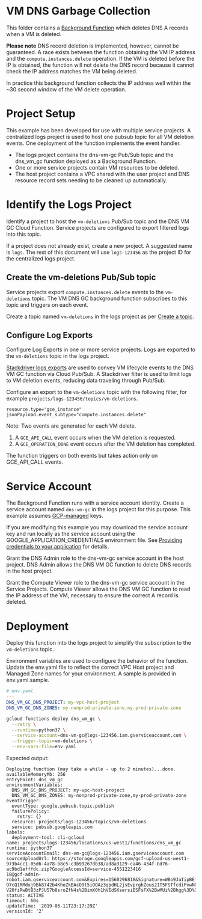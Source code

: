 VM DNS Garbage Collection
===

This folder contains a [Background Function][bg] which deletes DNS A records
when a VM is deleted.

**Please note** DNS record deletion is implemented, however, cannot be
guaranteed.  A race exists between the function obtaining the VM IP address and
the `compute.instances.delete` operation.  If the VM is deleted before the IP
is obtained, the function will not delete the DNS record because it cannot
check the IP address matches the VM being deleted.

In practice this background function collects the IP address well within the
~30 second window of the VM delete operation.

Project Setup
===

This example has been developed for use with multiple service projects.  A
centralized logs project is used to host one pubsub topic for all VM deletion
events.  One deployment of the function implements the event handler.

 * The logs project contains the dns-vm-gc Pub/Sub topic and the
   dns_vm_gc function deployed as a Background Function.
 * One or more service projects contain VM resources to be deleted.
 * The host project contains a VPC shared with the user project and DNS
   resource record sets needing to be cleaned up automatically.

Identify the Logs Project
===

Identify a project to host the `vm-deletions` Pub/Sub topic and the DNS VM GC
Cloud Function.  Service projects are configured to export filtered logs into
this topic.

If a project does not already exist, create a new project.  A suggested name is
`logs`.  The rest of this document will use `logs-123456` as the project ID for
the centralized logs project.

Create the vm-deletions Pub/Sub topic
---

Service projects export `compute.instances.delete` events to the `vm-deletions`
topic.  The VM DNS GC background function subscribes to this topic and triggers
on each event.

Create a topic named `vm-deletions` in the logs project as per [Create a
topic][pubsub-quickstart].

Configure Log Exports
---

Configure Log Exports in one or more service projects.  Logs are exported to
the `vm-deletions` topic in the logs project.

[Stackdriver logs exports][logs-exports] are used to convey VM lifecycle events
to the DNS VM GC function via Cloud Pub/Sub.  A Stackdriver filter is used to
limit logs to VM deletion events, reducing data traveling through Pub/Sub.

Configure an export to the `vm-deletions` topic with the following filter, for
example `projects/logs-123456/topics/vm-deletions`.

```
resource.type="gce_instance"
jsonPayload.event_subtype="compute.instances.delete"
```

Note: Two events are generated for each VM delete.

 1. A `GCE_API_CALL` event occurs when the VM deletion is requested.
 2. A `GCE_OPERATION_DONE` event occurs after the VM deletion has completed.

The function triggers on both events but takes action only on GCE_API_CALL
events.

Service Account
===

The Background Function runs with a service account identity.  Create a service
account named `dns-vm-gc` in the logs project for this purpose.  This example
assumes [GCP-managed][sa-gcp-managed] keys.

If you are modifying this example you may download the service account key and
run locally as the service account using the GOOGLE_APPLICATION_CREDENTIALS
environment file.  See [Providing credentials to your application][adc] for
details.

Grant the DNS Admin role to the dns-vm-gc service account in the host project.
DNS Admin allows the DNS VM GC function to delete DNS records in the host
project.

Grant the Compute Viewer role to the dns-vm-gc service account in the Service
Projects.  Compute Viewer allows the DNS VM GC function to read the IP address
of the VM, necessary to ensure the correct A record is deleted.

Deployment
===

Deploy this function into the logs project to simplify the subscription to the
`vm-deletions` topic.

Environment variables are used to configure the behavior of the function.
Update the env.yaml file to reflect the correct VPC Host project and Managed
Zone names for your environment.  A sample is provided in env.yaml.sample.

```yaml
# env.yaml
---
DNS_VM_GC_DNS_PROJECT: my-vpc-host-project
DNS_VM_GC_DNS_ZONES: my-nonprod-private-zone,my-prod-private-zone
```

```bash
gcloud functions deploy dns_vm_gc \
  --retry \
  --runtime=python37 \
  --service-account=dns-vm-gc@logs-123456.iam.gserviceaccount.com \
  --trigger-topic=vm-deletions \
  --env-vars-file=env.yaml
```

Expected output:

```
Deploying function (may take a while - up to 2 minutes)...done.
availableMemoryMb: 256
entryPoint: dns_vm_gc
environmentVariables:
  DNS_VM_GC_DNS_PROJECT: my-vpc-host-project
  DNS_VM_GC_DNS_ZONES: my-nonprod-private-zone,my-prod-private-zone
eventTrigger:
  eventType: google.pubsub.topic.publish
  failurePolicy:
    retry: {}
  resource: projects/logs-123456/topics/vm-deletions
  service: pubsub.googleapis.com
labels:
  deployment-tool: cli-gcloud
name: projects/logs-123456/locations/us-west1/functions/dns_vm_gc
runtime: python37
serviceAccountEmail: dns-vm-gc@logs-123456.iam.gserviceaccount.com
sourceUploadUrl: https://storage.googleapis.com/gcf-upload-us-west1-973b4cc1-05d6-4a78-b8c5-c3b99267db38/ad8a3129-ca46-434f-bd76-ac9bd1efffdc.zip?GoogleAccessId=service-4551223416
18@gcf-admin-robot.iam.gserviceaccount.com&Expires=1560296818&Signature=WBo9JaIipBEf59tH289ea5ftzTqqipuDZTqNFwiwSL%2B1JMbHkvj0yLf1wT%2BsEguhHnWVe0DO0o9yzrvJCWlDwEZDwx8j0X%2B808Q7swGZ
O7cQ1RMdxj9Bk8742b4KhoZkBAcO9t5iOOAz3qpdHL2jsEvprghZous21T5FSTfcdiPvwNGAVQyiLKiX%2F1peuk0hzGMx2MVxVUQb6XbuaXQooCftsQ38Gp4IuKxusCMGs7o4UERHLFUy5RwgROeDJSTX4%2BgPe0ZJfJtAxUsenGtVfGBLO0
V2OfiRwBtB3zPJU57b8sroZfN4s%2BimX0h1hVIdSKsersiESFsFX%2BwMUi%2Bhgg%3D%3D
status: ACTIVE
timeout: 60s
updateTime: '2019-06-11T23:17:29Z'
versionId: '2'
```

[bg]: https://cloud.google.com/functions/docs/writing/background
[sa-gcp-managed]: https://cloud.google.com/iam/docs/understanding-service-accounts#managing_service_account_keys
[pubsub-quickstart]: https://cloud.google.com/pubsub/docs/quickstart-console#create_a_topic
[logs-exports]: https://cloud.google.com/logging/docs/export/
[adc]: https://cloud.google.com/docs/authentication/production#providing_credentials_to_your_application
